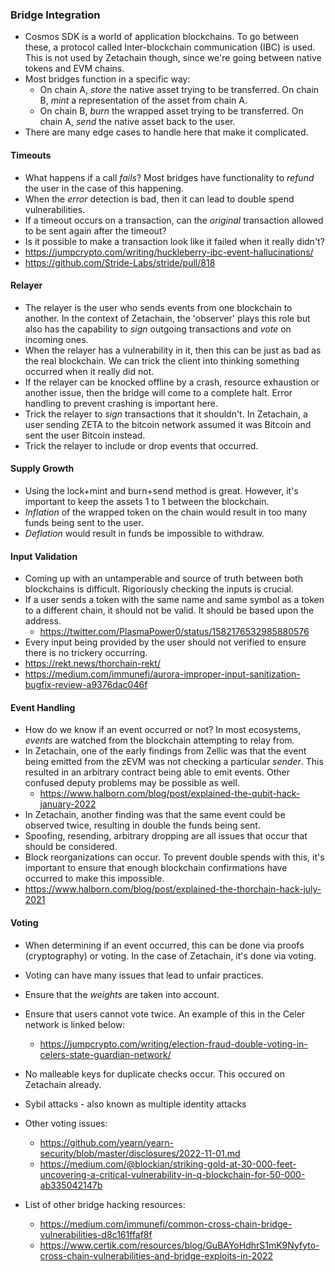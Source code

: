 ### Bridge Integration 
- Cosmos SDK is a world of application blockchains. To go between these, a protocol called Inter-blockchain communication (IBC) is used. This is not used by Zetachain though, since we're going between native tokens and EVM chains. 
- Most bridges function in a specific way: 
    - On chain A, *store* the native asset trying to be transferred. On chain B, *mint* a representation of the asset from chain A. 
    - On chain B, *burn* the wrapped asset trying to be transferred. On chain A, *send* the native asset back to the user. 
- There are many edge cases to handle here that make it complicated. 

#### Timeouts 
- What happens if a call *fails*? Most bridges have functionality to *refund* the user in the case of this happening. 
- When the *error* detection is bad, then it can lead to double spend vulnerabilities. 
- If a timeout occurs on a transaction, can the *original* transaction allowed to be sent again after the timeout? 
- Is it possible to make a transaction look like it failed when it really didn't? 
- https://jumpcrypto.com/writing/huckleberry-ibc-event-hallucinations/
- https://github.com/Stride-Labs/stride/pull/818

#### Relayer
- The relayer is the user who sends events from one blockchain to another. In the context of Zetachain, the 'observer' plays this role but also has the capability to *sign* outgoing transactions and *vote* on incoming ones. 
- When the relayer has a vulnerability in it, then this can be just as bad as the real blockchain. We can trick the client into thinking something occurred when it really did not.
- If the relayer can be knocked offline by a crash, resource exhaustion or another issue, then the bridge will come to a complete halt. Error handling to prevent crashing is important here.
- Trick the relayer to *sign* transactions that it shouldn't. In Zetachain, a user sending ZETA to the bitcoin network assumed it was Bitcoin and sent the user Bitcoin instead. 
- Trick the relayer to include or drop events that occurred. 

#### Supply Growth 
- Using the lock+mint and burn+send method is great. However, it's important to keep the assets 1 to 1 between the blockchain. 
- *Inflation* of the wrapped token on the chain would result in too many funds being sent to the user. 
- *Deflation* would result in funds be impossible to withdraw. 

#### Input Validation 
- Coming up with an untamperable and source of truth between both blockchains is difficult. Rigoriously checking the inputs is crucial. 
- If a user sends a token with the same name and same symbol as a token to a different chain, it should not be valid. It should be based upon the address. 
    - https://twitter.com/PlasmaPower0/status/1582176532985880576
- Every input being provided by the user should not verified to ensure there is no trickery occurring. 
- https://rekt.news/thorchain-rekt/
- https://medium.com/immunefi/aurora-improper-input-sanitization-bugfix-review-a9376dac046f

#### Event Handling
- How do we know if an event occurred or not? In most ecosystems, *events* are watched from the blockchain attempting to relay from. 
- In Zetachain, one of the early findings from Zellic was that the event being emitted from the zEVM was not checking a particular *sender*. This resulted in an arbitrary contract being able to emit events. Other confused deputy problems may be possible as well.
    - https://www.halborn.com/blog/post/explained-the-qubit-hack-january-2022
- In Zetachain, another finding was that the same event could be observed twice, resulting in double the funds being sent. 
- Spoofing, resending, arbitrary dropping are all issues that occur that should be considered. 
- Block reorganizations can occur. To prevent double spends with this, it's important to ensure that enough blockchain confirmations have occurred to make this impossible. 
- https://www.halborn.com/blog/post/explained-the-thorchain-hack-july-2021 

#### Voting 
- When determining if an event occurred, this can be done via proofs (cryptography) or voting. In the case of Zetachain, it's done via voting. 
- Voting can have many issues that lead to unfair practices. 
- Ensure that the *weights* are taken into account. 
- Ensure that users cannot vote twice. An example of this in the Celer network is linked below: 
    - https://jumpcrypto.com/writing/election-fraud-double-voting-in-celers-state-guardian-network/
- No malleable keys for duplicate checks occur. This occured on Zetachain already. 
- Sybil attacks - also known as multiple identity attacks
- Other voting issues: 
    - https://github.com/yearn/yearn-security/blob/master/disclosures/2022-11-01.md
    - https://medium.com/@blockian/striking-gold-at-30-000-feet-uncovering-a-critical-vulnerability-in-q-blockchain-for-50-000-ab335042147b


- List of other bridge hacking resources: 
    - https://medium.com/immunefi/common-cross-chain-bridge-vulnerabilities-d8c161ffaf8f
    - https://www.certik.com/resources/blog/GuBAYoHdhrS1mK9Nyfyto-cross-chain-vulnerabilities-and-bridge-exploits-in-2022
